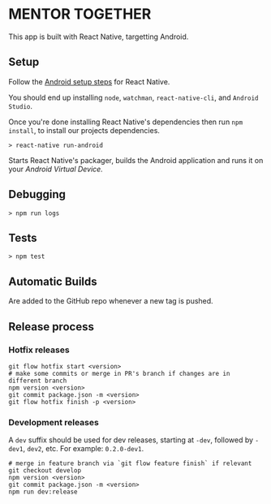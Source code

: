 # MENTOR TOGETHER #

This app is built with React Native, targetting Android.

## Setup ##

Follow the [Android setup steps](http://facebook.github.io/react-native/releases/0.28/docs/getting-started.html#content)
for React Native.

You should end up installing `node`, `watchman`, `react-native-cli`, and
`Android Studio`.

Once you're done installing React Native's dependencies then run `npm install`,
to install our projects dependencies.

```
> react-native run-android
```

Starts React Native's packager, builds the Android application and runs it
on your _Android Virtual Device._

## Debugging ##

`> npm run logs`

## Tests ##

`> npm test`


## Automatic Builds ##

Are added to the GitHub repo whenever a new tag is pushed.

## Release process

### Hotfix releases
```
git flow hotfix start <version>
# make some commits or merge in PR's branch if changes are in different branch
npm version <version>
git commit package.json -m <version>
git flow hotfix finish -p <version>
```

### Development releases
A `dev` suffix should be used for dev releases, starting at `-dev`, followed by `-dev1`, `dev2`, etc. For example: `0.2.0-dev1`.

```
# merge in feature branch via `git flow feature finish` if relevant
git checkout develop
npm version <version>
git commit package.json -m <version>
npm run dev:release
```
